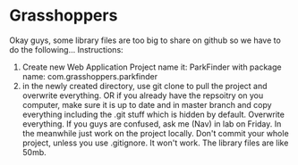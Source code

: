 Grasshoppers
============
Okay guys, some library files are too big to share on github so we have to do the following...
Instructions:
1. Create new Web Application Project
 name it: ParkFinder
 with package name: com.grasshoppers.parkfinder
2. in the newly created directory, use git clone to pull the project and overwrite everything.
OR if you already have the repsoitry on you computer, make sure it is up to date and in master branch and copy everything
including the .git stuff which is hidden by default. Overwrite everything. If you guys are confused, ask me (Nav) in lab on Friday.
In the meanwhile just work on the project locally. Don't commit your whole project, unless you use .gitignore. It won't work. The library files are like 50mb.
